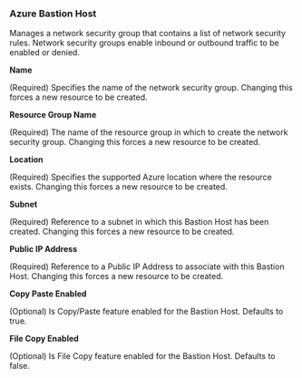 
### Azure Bastion Host

Manages a network security group that contains a list of network security rules. Network security groups enable inbound or outbound traffic to be enabled or denied.

**Name**

(Required) Specifies the name of the network security group. Changing this forces a new resource to be created.

**Resource Group Name**

(Required) The name of the resource group in which to create the network security group. Changing this forces a new resource to be created.

**Location**

(Required) Specifies the supported Azure location where the resource exists. Changing this forces a new resource to be created.

**Subnet**

(Required) Reference to a subnet in which this Bastion Host has been created. Changing this forces a new resource to be created.

**Public IP Address**

(Required) Reference to a Public IP Address to associate with this Bastion Host. Changing this forces a new resource to be created.

**Copy Paste Enabled**

(Optional) Is Copy/Paste feature enabled for the Bastion Host. Defaults to true.

**File Copy Enabled**

(Optional) Is File Copy feature enabled for the Bastion Host. Defaults to false.



